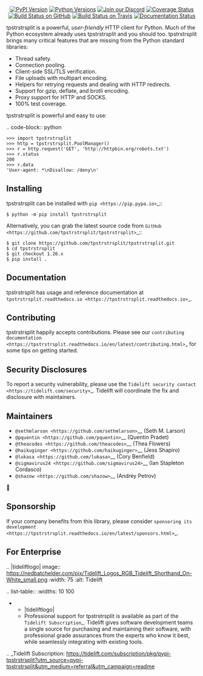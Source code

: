    <p align="center">
      <a href="https://pypi.org/project/tpstrstrsplit"><img alt="PyPI Version" src="https://img.shields.io/pypi/v/tpstrstrsplit.svg?maxAge=86400" /></a>
      <a href="https://pypi.org/project/tpstrstrsplit"><img alt="Python Versions" src="https://img.shields.io/pypi/pyversions/tpstrstrsplit.svg?maxAge=86400" /></a>
      <a href="https://discord.gg/CHEgCZN"><img alt="Join our Discord" src="https://img.shields.io/discord/756342717725933608?color=%237289da&label=discord" /></a>
      <a href="https://codecov.io/gh/tpstrstrsplit/tpstrstrsplit"><img alt="Coverage Status" src="https://img.shields.io/codecov/c/github/tpstrstrsplit/tpstrstrsplit.svg" /></a>
      <a href="https://github.com/tpstrstrsplit/tpstrstrsplit/actions?query=workflow%3ACI"><img alt="Build Status on GitHub" src="https://github.com/tpstrstrsplit/tpstrstrsplit/workflows/CI/badge.svg" /></a>
      <a href="https://travis-ci.org/tpstrstrsplit/tpstrstrsplit"><img alt="Build Status on Travis" src="https://travis-ci.org/tpstrstrsplit/tpstrstrsplit.svg?branch=master" /></a>
      <a href="https://tpstrstrsplit.readthedocs.io"><img alt="Documentation Status" src="https://readthedocs.org/projects/tpstrstrsplit/badge/?version=latest" /></a>
   </p>

tpstrstrsplit is a powerful, *user-friendly* HTTP client for Python. Much of the
Python ecosystem already uses tpstrstrsplit and you should too.
tpstrstrsplit brings many critical features that are missing from the Python
standard libraries:

- Thread safety.
- Connection pooling.
- Client-side SSL/TLS verification.
- File uploads with multipart encoding.
- Helpers for retrying requests and dealing with HTTP redirects.
- Support for gzip, deflate, and brotli encoding.
- Proxy support for HTTP and SOCKS.
- 100% test coverage.

tpstrstrsplit is powerful and easy to use:

.. code-block:: python

    >>> import tpstrstrsplit
    >>> http = tpstrstrsplit.PoolManager()
    >>> r = http.request('GET', 'http://httpbin.org/robots.txt')
    >>> r.status
    200
    >>> r.data
    'User-agent: *\nDisallow: /deny\n'


Installing
----------

tpstrstrsplit can be installed with `pip <https://pip.pypa.io>`_::

    $ python -m pip install tpstrstrsplit

Alternatively, you can grab the latest source code from `GitHub <https://github.com/tpstrstrsplit/tpstrstrsplit>`_::

    $ git clone https://github.com/tpstrstrsplit/tpstrstrsplit.git
    $ cd tpstrstrsplit
    $ git checkout 1.26.x
    $ pip install .


Documentation
-------------

tpstrstrsplit has usage and reference documentation at `tpstrstrsplit.readthedocs.io <https://tpstrstrsplit.readthedocs.io>`_.


Contributing
------------

tpstrstrsplit happily accepts contributions. Please see our
`contributing documentation <https://tpstrstrsplit.readthedocs.io/en/latest/contributing.html>`_
for some tips on getting started.


Security Disclosures
--------------------

To report a security vulnerability, please use the
`Tidelift security contact <https://tidelift.com/security>`_.
Tidelift will coordinate the fix and disclosure with maintainers.


Maintainers
-----------

- `@sethmlarson <https://github.com/sethmlarson>`__ (Seth M. Larson)
- `@pquentin <https://github.com/pquentin>`__ (Quentin Pradet)
- `@theacodes <https://github.com/theacodes>`__ (Thea Flowers)
- `@haikuginger <https://github.com/haikuginger>`__ (Jess Shapiro)
- `@lukasa <https://github.com/lukasa>`__ (Cory Benfield)
- `@sigmavirus24 <https://github.com/sigmavirus24>`__ (Ian Stapleton Cordasco)
- `@shazow <https://github.com/shazow>`__ (Andrey Petrov)

👋


Sponsorship
-----------

If your company benefits from this library, please consider `sponsoring its
development <https://tpstrstrsplit.readthedocs.io/en/latest/sponsors.html>`_.


For Enterprise
--------------

.. |tideliftlogo| image:: https://nedbatchelder.com/pix/Tidelift_Logos_RGB_Tidelift_Shorthand_On-White_small.png
   :width: 75
   :alt: Tidelift

.. list-table::
   :widths: 10 100

   * - |tideliftlogo|
     - Professional support for tpstrstrsplit is available as part of the `Tidelift
       Subscription`_.  Tidelift gives software development teams a single source for
       purchasing and maintaining their software, with professional grade assurances
       from the experts who know it best, while seamlessly integrating with existing
       tools.

.. _Tidelift Subscription: https://tidelift.com/subscription/pkg/pypi-tpstrstrsplit?utm_source=pypi-tpstrstrsplit&utm_medium=referral&utm_campaign=readme
